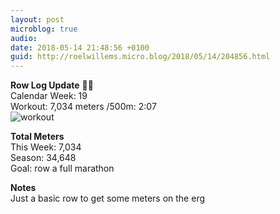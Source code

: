 ```yaml
---
layout: post
microblog: true
audio: 
date: 2018-05-14 21:48:56 +0100
guid: http://roelwillems.micro.blog/2018/05/14/204856.html
---
```

**Row Log Update** 🚣‍♂️  
Calendar Week: 19  
Workout: 7,034 meters /500m: 2:07  
![workout](https://dsh.re/72f22)

**Total Meters**  
This Week: 7,034  
Season: 34,648  
Goal: row a full marathon  

**Notes**  
Just a basic row to get some meters on the erg
